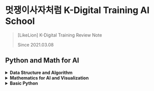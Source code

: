 # 멋쟁이사자처럼 K-Digital Training AI School
> [LikeLion] K-Digital Training Review Note
> 
> Since 2021.03.08 

## Python and Math for AI

<details>
<summary><b>Data Structure and Algorithm</b></summary>   
<div markdown="1">   

+ [복잡도 Complexity](https://github.com/wonkwonlee/likelion-k-digital-training-AI/blob/main/Data-Structure-and-Algorithm/Complexity.md)

</div>
</details>


<details>
<summary><b>Mathematics for AI and Visualization </b></summary>   
<div markdown="1"> 
   
+ [Jupyter Notebook & Markdown](https://github.com/wonkwonlee/likelion-k-digital-training-AI/blob/main/Mathematics-for-AI-and-Visualization/Jupyter-and-Markdown.md)
+ [기초 수학 Basic Math](https://github.com/wonkwonlee/likelion-k-digital-training-AI/blob/main/Mathematics-for-AI-and-Visualization/Basic-Math.md)
  
</div>
</details>


<details>
<summary><b>Basic Python</b></summary>  
<div markdown="1">   
  
+ [함수와 클래스 Function and Class](https://github.com/wonkwonlee/likelion-k-digital-training-AI/blob/main/Intro-to-Python/Function-and-Class.md)

</div>
</details>

